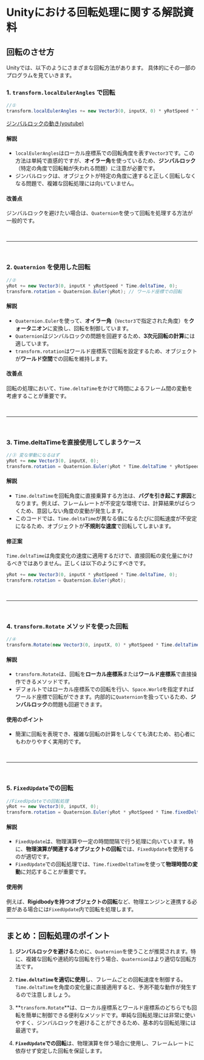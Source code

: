 # Unityにおける回転処理に関する解説資料

## 回転のさせ方
Unityでは、以下のようにさまざまな回転方法があります。
具体的にその一部のプログラムを見ていきます。

### 1. `transform.localEulerAngles` で回転
```csharp
//①
transform.localEulerAngles += new Vector3(0, inputX, 0) * yRotSpeed * Time.deltaTime;
```

<a href="https://youtu.be/zc8b2Jo7mno?t=58" target="_blank">ジンバルロックの動き(youtube)</a>


#### 解説
- `localEulerAngles`はローカル座標系での回転角度を表す`Vector3`です。この方法は単純で直感的ですが、**オイラー角**を使っているため、**ジンバルロック**（特定の角度で回転軸が失われる問題）に注意が必要です。
- ジンバルロックは、オブジェクトが特定の角度に達すると正しく回転しなくなる問題で、複雑な回転処理には向いていません。

#### 改善点
ジンバルロックを避けたい場合は、`Quaternion`を使って回転を処理する方法が一般的です。

<br>

---

<br>

### 2. `Quaternion` を使用した回転
```csharp
//②
yRot += new Vector3(0, inputX * yRotSpeed * Time.deltaTime, 0);
transform.rotation = Quaternion.Euler(yRot); // ワールド座標での回転
```

#### 解説
- `Quaternion.Euler`を使って、**オイラー角**（`Vector3`で指定された角度）を**クォータニオン**に変換し、回転を制御しています。
- `Quaternion`はジンバルロックの問題を回避するため、**3次元回転の計算**には適しています。
- `transform.rotation`はワールド座標系で回転を設定するため、オブジェクトが**ワールド空間**での回転を維持します。

#### 改善点
回転の処理において、`Time.deltaTime`をかけて時間によるフレーム間の変動を考慮することが重要です。

<br>

---

<br>

### 3. Time.deltaTimeを直接使用してしまうケース
```csharp
//③ 変な挙動になるはず
yRot += new Vector3(0, inputX, 0);
transform.rotation = Quaternion.Euler(yRot * Time.deltaTime * yRotSpeed); 
```

#### 解説
- `Time.deltaTime`を回転角度に直接乗算する方法は、**バグを引き起こす原因**となります。例えば、フレームレートが不安定な環境では、計算結果がばらつくため、意図しない角度の変動が発生します。
- このコードでは、`Time.deltaTime`が異なる値になるたびに回転速度が不安定になるため、オブジェクトが**不規則な速度**で回転してしまいます。

#### 修正案
`Time.deltaTime`は角度変化の速度に適用するだけで、直接回転の変化量にかけるべきではありません。正しくは以下のようにすべきです。

```csharp
yRot += new Vector3(0, inputX * yRotSpeed * Time.deltaTime, 0);
transform.rotation = Quaternion.Euler(yRot);
```

<br>

---

<br>

### 4. `transform.Rotate` メソッドを使った回転
```csharp
//④
transform.Rotate(new Vector3(0, inputX, 0) * yRotSpeed * Time.deltaTime);
```

#### 解説
- `transform.Rotate`は、回転を**ローカル座標系**または**ワールド座標系**で直接操作できるメソッドです。
- デフォルトではローカル座標系での回転を行い、`Space.World`を指定すればワールド座標で回転ができます。内部的に`Quaternion`を扱っているため、**ジンバルロック**の問題も回避できます。

#### 使用のポイント
- 簡潔に回転を表現でき、複雑な回転の計算をしなくても済むため、初心者にもわかりやすく実用的です。

<br>

---

<br>

### 5. `FixedUpdate`での回転
```csharp
//FixedUpdateでの回転処理
yRot += new Vector3(0, inputX, 0);
transform.rotation = Quaternion.Euler(yRot * yRotSpeed * Time.fixedDeltaTime);
```

#### 解説
- `FixedUpdate`は、物理演算や一定の時間間隔で行う処理に向いています。特に、**物理演算が関連するオブジェクトの回転**では、`FixedUpdate`を使用するのが適切です。
- `FixedUpdate`での回転処理では、`Time.fixedDeltaTime`を使って**物理時間の変動**に対応することが重要です。

#### 使用例
例えば、**Rigidbodyを持つオブジェクトの回転**など、物理エンジンと連携する必要がある場合には`FixedUpdate`内で回転を処理します。

---

## まとめ：回転処理のポイント

1. **ジンバルロックを避ける**ために、`Quaternion`を使うことが推奨されます。特に、複雑な回転や連続的な回転を行う場合、`Quaternion`はより適切な回転方法です。
   
2. **`Time.deltaTime`を適切に使用**し、フレームごとの回転速度を制御する。`Time.deltaTime`を角度の変化量に直接適用すると、予測不能な動作が発生するので注意しましょう。

3. **`transform.Rotate`**は、ローカル座標系とワールド座標系のどちらでも回転を簡単に制御できる便利なメソッドです。単純な回転処理には非常に使いやすく、ジンバルロックを避けることができるため、基本的な回転処理には最適です。

4. **`FixedUpdate`での回転**は、物理演算を伴う場合に使用し、フレームレートに依存せず安定した回転を保証します。
